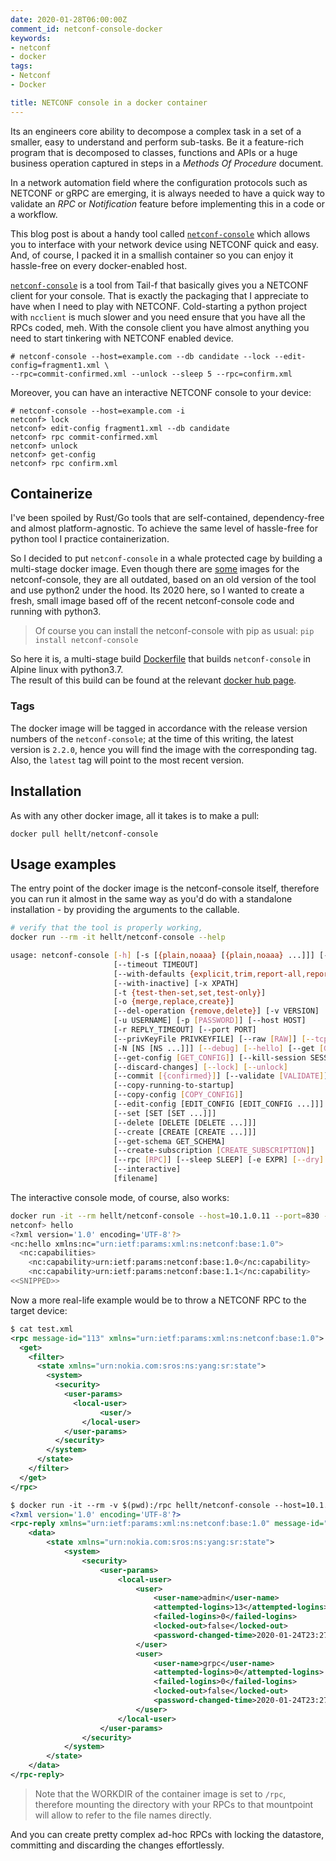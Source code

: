 ```yaml
---
date: 2020-01-28T06:00:00Z
comment_id: netconf-console-docker
keywords:
- netconf
- docker
tags:
- Netconf
- Docker

title: NETCONF console in a docker container
---
```

Its an engineers core ability to decompose a complex task in a set of a smaller, easy to understand and perform sub-tasks. Be it a feature-rich program that is decomposed to classes, functions and APIs or a huge business operation captured in steps in a *Methods Of Procedure* document.

In a network automation field where the configuration protocols such as NETCONF or gRPC are emerging, it is always needed to have a quick way to validate an *RPC* or *Notification* feature before implementing this in a code or a workflow.

This blog post is about a handy tool called [`netconf-console`](https://pypi.org/project/netconf-console/) which allows you to interface with your network device using NETCONF quick and easy. And, of course, I packed it in a smallish container so you can enjoy it hassle-free on every docker-enabled host.
<!--more-->

[`netconf-console`](https://bitbucket.org/martin_volf/ncc/src/master/) is a tool from Tail-f that basically gives you a NETCONF client for your console. That is exactly the packaging that I appreciate to have when I need to play with NETCONF. Cold-starting a python project with `ncclient` is much slower and you need ensure that you have all the RPCs coded, meh. With the console client you have almost anything you need to start tinkering with NETCONF enabled device.

```
# netconf-console --host=example.com --db candidate --lock --edit-config=fragment1.xml \
--rpc=commit-confirmed.xml --unlock --sleep 5 --rpc=confirm.xml
```

Moreover, you can have an interactive NETCONF console to your device:

```
# netconf-console --host=example.com -i
netconf> lock
netconf> edit-config fragment1.xml --db candidate
netconf> rpc commit-confirmed.xml
netconf> unlock
netconf> get-config
netconf> rpc confirm.xml
```

## Containerize
I've been spoiled by Rust/Go tools that are self-contained, dependency-free and almost platform-agnostic. To achieve the same level of hassle-free for python tool I practice containerization.

So I decided to put `netconf-console` in a whale protected cage by building a multi-stage docker image. Even though there are [some](https://hub.docker.com/search?q=netconf%20console&type=image) images for the netconf-console, they are all outdated, based on an old version of the tool and use python2 under the hood. Its 2020 here, so I wanted to create a fresh, small image based off of the recent netconf-console code and running with python3.

> Of course you can install the netconf-console with pip as usual: `pip install netconf-console`

So here it is, a multi-stage build [Dockerfile](https://github.com/hellt/netconf-console-docker/blob/master/Dockerfile) that builds `netconf-console` in Alpine linux with python3.7.  
The result of this build can be found at the relevant [docker hub page](https://hub.docker.com/repository/docker/hellt/netconf-console).

### Tags
The docker image will be tagged in accordance with the release version numbers of the `netconf-console`; at the time of this writing, the latest version is `2.2.0`, hence you will find the image with the corresponding tag. Also, the `latest` tag will point to the most recent version.

## Installation
As with any other docker image, all it takes is to make a pull:

```
docker pull hellt/netconf-console
```

## Usage examples
The entry point of the docker image is the netconf-console itself, therefore you can run it almost in the same way as you'd do with a standalone installation - by providing the arguments to the callable.
```bash
# verify that the tool is properly working,
docker run --rm -it hellt/netconf-console --help

usage: netconf-console [-h] [-s [{plain,noaaa} [{plain,noaaa} ...]]] [--db DB]
                       [--timeout TIMEOUT]
                       [--with-defaults {explicit,trim,report-all,report-all-tagged}]
                       [--with-inactive] [-x XPATH]
                       [-t {test-then-set,set,test-only}]
                       [-o {merge,replace,create}]
                       [--del-operation {remove,delete}] [-v VERSION]
                       [-u USERNAME] [-p [PASSWORD]] [--host HOST]
                       [-r REPLY_TIMEOUT] [--port PORT]
                       [--privKeyFile PRIVKEYFILE] [--raw [RAW]] [--tcp]
                       [-N [NS [NS ...]]] [--debug] [--hello] [--get [GET]]
                       [--get-config [GET_CONFIG]] [--kill-session SESSION_ID]
                       [--discard-changes] [--lock] [--unlock]
                       [--commit [{confirmed}]] [--validate [VALIDATE]]
                       [--copy-running-to-startup]
                       [--copy-config [COPY_CONFIG]]
                       [--edit-config [EDIT_CONFIG [EDIT_CONFIG ...]]]
                       [--set [SET [SET ...]]]
                       [--delete [DELETE [DELETE ...]]]
                       [--create [CREATE [CREATE ...]]]
                       [--get-schema GET_SCHEMA]
                       [--create-subscription [CREATE_SUBSCRIPTION]]
                       [--rpc [RPC]] [--sleep SLEEP] [-e EXPR] [--dry]
                       [--interactive]
                       [filename]
```

The interactive console mode, of course, also works:

```bash
docker run -it --rm hellt/netconf-console --host=10.1.0.11 --port=830 -u admin -p admin -i
netconf> hello
<?xml version='1.0' encoding='UTF-8'?>
<nc:hello xmlns:nc="urn:ietf:params:xml:ns:netconf:base:1.0">
  <nc:capabilities>
    <nc:capability>urn:ietf:params:netconf:base:1.0</nc:capability>
    <nc:capability>urn:ietf:params:netconf:base:1.1</nc:capability>
<<SNIPPED>>
```

Now a more real-life example would be to throw a NETCONF RPC to the target device:

```xml
$ cat test.xml
<rpc message-id="113" xmlns="urn:ietf:params:xml:ns:netconf:base:1.0">
  <get>
    <filter>
      <state xmlns="urn:nokia.com:sros:ns:yang:sr:state">
        <system>
          <security>
            <user-params>
              <local-user>
		            <user/>
	            </local-user>
            </user-params>
          </security>
        </system>
      </state>
    </filter>
  </get>
</rpc>
```
```xml
$ docker run -it --rm -v $(pwd):/rpc hellt/netconf-console --host=10.1.0.11 --port=830 -u admin -p admin test.xml
<?xml version='1.0' encoding='UTF-8'?>
<rpc-reply xmlns="urn:ietf:params:xml:ns:netconf:base:1.0" message-id="113">
    <data>
        <state xmlns="urn:nokia.com:sros:ns:yang:sr:state">
            <system>
                <security>
                    <user-params>
                        <local-user>
                            <user>
                                <user-name>admin</user-name>
                                <attempted-logins>13</attempted-logins>
                                <failed-logins>0</failed-logins>
                                <locked-out>false</locked-out>
                                <password-changed-time>2020-01-24T23:27:33.0Z</password-changed-time>
                            </user>
                            <user>
                                <user-name>grpc</user-name>
                                <attempted-logins>0</attempted-logins>
                                <failed-logins>0</failed-logins>
                                <locked-out>false</locked-out>
                                <password-changed-time>2020-01-24T23:27:35.0Z</password-changed-time>
                            </user>
                        </local-user>
                    </user-params>
                </security>
            </system>
        </state>
    </data>
</rpc-reply>
```

> Note that the WORKDIR of the container image is set to `/rpc`, therefore mounting the directory with your RPCs to that mountpoint will allow to refer to the file names directly.

And you can create pretty complex ad-hoc RPCs with locking the datastore, committing and discarding the changes effortlessly.
